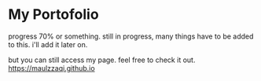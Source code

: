 # My Portofolio
progress 70% or something.
still in progress, many things have to be added to this.
i'll add it later on.


but you can still access my page.
feel free to check it out.
https://maulzzaqi.github.io
